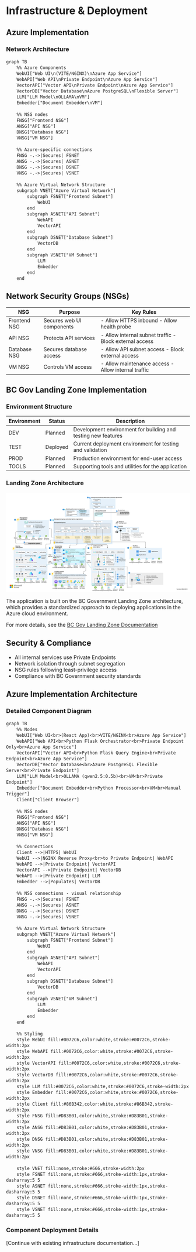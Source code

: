 # Infrastructure & Deployment

## Azure Implementation

### Network Architecture

```mermaid
graph TB
    %% Azure Components
    WebUI["Web UI\n(VITE/NGINX)\nAzure App Service"]
    WebAPI["Web API\nPrivate Endpoint\nAzure App Service"]
    VectorAPI["Vector API\nPrivate Endpoint\nAzure App Service"]
    VectorDB["Vector Database\nAzure PostgreSQL\nFlexible Server"]
    LLM["LLM Model\nOLLAMA\nVM"]
    Embedder["Document Embedder\nVM"]
    
    %% NSG nodes
    FNSG["Frontend NSG"]
    ANSG["API NSG"]
    DNSG["Database NSG"]
    VNSG["VM NSG"]
    
    %% Azure-specific connections
    FNSG -.->|Secures| FSNET
    ANSG -.->|Secures| ASNET
    DNSG -.->|Secures| DSNET
    VNSG -.->|Secures| VSNET
    
    %% Azure Virtual Network Structure
    subgraph VNET["Azure Virtual Network"]
        subgraph FSNET["Frontend Subnet"]
            WebUI
        end
        subgraph ASNET["API Subnet"]
            WebAPI
            VectorAPI
        end
        subgraph DSNET["Database Subnet"]
            VectorDB
        end
        subgraph VSNET["VM Subnet"]
            LLM
            Embedder
        end
    end
```

## Network Security Groups (NSGs)

| NSG | Purpose | Key Rules |
|-----|---------|-----------|
| Frontend NSG | Secures web UI components | - Allow HTTPS inbound - Allow health probe |
| API NSG | Protects API services | - Allow internal subnet traffic - Block external access |
| Database NSG | Secures database access | - Allow API subnet access - Block external access |
| VM NSG | Controls VM access | - Allow maintenance access - Allow internal traffic |

## BC Gov Landing Zone Implementation

### Environment Structure

| Environment | Status | Description |
|-------------|--------|-------------|
| DEV | Planned | Development environment for building and testing new features |
| TEST | Deployed | Current deployment environment for testing and validation |
| PROD | Planned | Production environment for end-user access |
| TOOLS | Planned | Supporting tools and utilities for the application |

### Landing Zone Architecture

![BC Government Landing Zone Architecture](BCGovLandingZone.svg)

The application is built on the BC Government Landing Zone architecture, which provides a standardized approach to deploying applications in the Azure cloud environment.

For more details, see the [BC Gov Landing Zone Documentation](https://developer.gov.bc.ca/docs/default/component/public-cloud-techdocs/azure/get-started-with-azure/bc-govs-azure-landing-zone-overview/)

## Security & Compliance

- All internal services use Private Endpoints
- Network isolation through subnet segregation
- NSG rules following least-privilege access
- Compliance with BC Government security standards

## Azure Implementation Architecture

### Detailed Component Diagram

```mermaid
graph TB
    %% Nodes
    WebUI["Web UI<br>(React App)<br>VITE/NGINX<br>Azure App Service"]
    WebAPI["Web API<br>Python Flask Orchestrator<br>Private Endpoint Only<br>Azure App Service"]
    VectorAPI["Vector API<br>Python Flask Query Engine<br>Private Endpoint<br>Azure App Service"]
    VectorDB["Vector Database<br>Azure PostgreSQL Flexible Server<br>Private Endpoint"]
    LLM["LLM Model<br>OLLAMA (qwen2.5:0.5b)<br>VM<br>Private Endpoint"]
    Embedder["Document Embedder<br>Python Processor<br>VM<br>Manual Trigger"]
    Client["Client Browser"]
    
    %% NSG nodes
    FNSG["Frontend NSG"]
    ANSG["API NSG"]
    DNSG["Database NSG"]
    VNSG["VM NSG"]
    
    %% Connections
    Client -->|HTTPS| WebUI
    WebUI -->|NGINX Reverse Proxy<br>to Private Endpoint| WebAPI
    WebAPI -->|Private Endpoint| VectorAPI
    VectorAPI -->|Private Endpoint| VectorDB
    WebAPI -->|Private Endpoint| LLM
    Embedder -->|Populates| VectorDB
    
    %% NSG connections - visual relationship
    FNSG -.->|Secures| FSNET
    ANSG -.->|Secures| ASNET
    DNSG -.->|Secures| DSNET
    VNSG -.->|Secures| VSNET
    
    %% Azure Virtual Network Structure
    subgraph VNET["Azure Virtual Network"]
        subgraph FSNET["Frontend Subnet"]
            WebUI
        end
        subgraph ASNET["API Subnet"]
            WebAPI
            VectorAPI
        end
        subgraph DSNET["Database Subnet"]
            VectorDB
        end
        subgraph VSNET["VM Subnet"]
            LLM
            Embedder
        end
    end

    %% Styling
    style WebUI fill:#0072C6,color:white,stroke:#0072C6,stroke-width:2px
    style WebAPI fill:#0072C6,color:white,stroke:#0072C6,stroke-width:2px
    style VectorAPI fill:#0072C6,color:white,stroke:#0072C6,stroke-width:2px
    style VectorDB fill:#0072C6,color:white,stroke:#0072C6,stroke-width:2px
    style LLM fill:#0072C6,color:white,stroke:#0072C6,stroke-width:2px
    style Embedder fill:#0072C6,color:white,stroke:#0072C6,stroke-width:2px
    style Client fill:#86B342,color:white,stroke:#86B342,stroke-width:2px
    style FNSG fill:#D83B01,color:white,stroke:#D83B01,stroke-width:2px
    style ANSG fill:#D83B01,color:white,stroke:#D83B01,stroke-width:2px
    style DNSG fill:#D83B01,color:white,stroke:#D83B01,stroke-width:2px
    style VNSG fill:#D83B01,color:white,stroke:#D83B01,stroke-width:2px
    
    style VNET fill:none,stroke:#666,stroke-width:2px
    style FSNET fill:none,stroke:#666,stroke-width:1px,stroke-dasharray:5 5
    style ASNET fill:none,stroke:#666,stroke-width:1px,stroke-dasharray:5 5
    style DSNET fill:none,stroke:#666,stroke-width:1px,stroke-dasharray:5 5
    style VSNET fill:none,stroke:#666,stroke-width:1px,stroke-dasharray:5 5
```

### Component Deployment Details

[Continue with existing infrastructure documentation...]